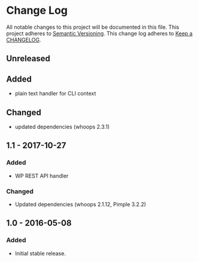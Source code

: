 # Change Log
All notable changes to this project will be documented in this file.
This project adheres to [Semantic Versioning](http://semver.org/).
This change log adheres to [Keep a CHANGELOG](http://keepachangelog.com/).

## Unreleased

## Added
- plain text handler for CLI context

## Changed
- updated dependencies (whoops 2.3.1)

## 1.1 - 2017-10-27

### Added
- WP REST API handler

### Changed
- Updated dependencies (whoops 2.1.12, Pimple 3.2.2)

## 1.0 - 2016-05-08

### Added
- Initial stable release.